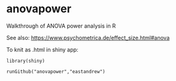 # anovapower
Walkthrough of ANOVA power analysis in R  

See also: https://www.psychometrica.de/effect_size.html#anova  


To knit as .html in shiny app:

`library(shiny)`


`runGithub("anovapower","eastandrew")`
